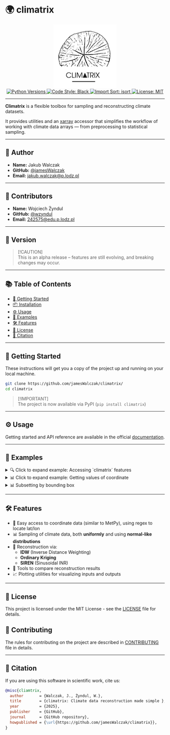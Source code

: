 # 🌍 climatrix

<div align="center">

<img src="https://raw.githubusercontent.com/jamesWalczak/climatrix/0e2a3ab98836642140e50f2e59e314134c61137f/docs/assets/logo.svg" width="200" alt="Climatrix Logo">

<br>

<!-- Badges -->

<a href="https://www.python.org/downloads">
  <img src="https://img.shields.io/badge/-Python_3.12%7C3.13-blue?logo=python&logoColor=white" alt="Python Versions">
</a>
<a href="https://black.readthedocs.io/en/stable/">
  <img src="https://img.shields.io/badge/Code%20Style-Black-black.svg?labelColor=gray" alt="Code Style: Black">
</a>
<a href="https://pycqa.github.io/isort/">
  <img src="https://img.shields.io/badge/%20imports-isort-%231674b1?style=flat&labelColor=ef8336" alt="Import Sort: isort">
</a>
<a href="https://github.com/jamesWalczak/climatrix/blob/main/LICENSE">
  <img src="https://img.shields.io/badge/License-MIT-green.svg?labelColor=gray" alt="License: MIT">
</a>

</div>

______________________________________________________________________

**Climatrix** is a flexible toolbox for sampling and reconstructing climate datasets.

It provides utilities and an [xarray](https://docs.xarray.dev/en/latest/index.html) accessor that simplifies the workflow of working with climate data arrays — from preprocessing to statistical sampling.

______________________________________________________________________

## 👤 Author

- **Name:** Jakub Walczak
- **GitHub:** [@jamesWalczak](https://github.com/jamesWalczak)
- **Email:** jakub.walczak@p.lodz.pl

______________________________________________________________________

## 👥 Contributors

- **Name:** Wojciech Żyndul
- **GitHub:** [@wzyndul](https://github.com/wzyndul)
- **Email:** 242575@edu.p.lodz.pl

______________________________________________________________________

## 📌 Version

> [!CAUTION]\
> This is an alpha release – features are still evolving, and breaking changes may occur.

______________________________________________________________________

## 📚 Table of Contents

- [🚀 Getting Started](#-getting-started)
- [📦 Installation](#-installation)
- [⚙️ Usage](#%EF%B8%8F-usage)
- [🧪 Examples](#-examples)
- [🛠️ Features](#%EF%B8%8F-features)
- [📄 License](#-license)
- [🙏 Citation](#-citation)

______________________________________________________________________

## 🚀 Getting Started

These instructions will get you a copy of the project up and running on your local machine.

```bash
git clone https://github.com/jamesWalczak/climatrix/
cd climatrix
```

> [!IMPORTANT]\
> The project is now available via PyPI (`pip install climatrix`)

______________________________________________________________________

## ⚙️ Usage

Getting started and API reference are available in the official [documentation](https://jameswalczak.github.io/climatrix/latest/).

______________________________________________________________________

## 🧪 Examples

<details>
<summary>🔍 Click to expand example: Accessing `climatrix` features</summary>

```python
import climatrix as cm
import xarray as xr

my_dataset = "/file/to/netcdf.nc
cm_dset = xr.open_dataset(my_dataset).cm
```

</details>

<details>
<summary>📊 Click to expand example: Getting values of coordinate</summary>

```python
import climatrix as cm
import xarray as xr

my_dataset = "/file/to/netcdf.nc"
cm_dset = xr.open_dataset(my_dataset).cm
print("Latitude values: ", cm_dset.latitude)
print("Time values: ", cm_dset.time)
```

</details>

<details>
<summary>📊 Subsetting by bounding box</summary>

```python
import climatrix as cm
import xarray as xr

my_dataset = "/file/to/netcdf.nc"
cm_dset = xr.open_dataset(my_dataset).cm
europe = cm_dset.cm.subset(north=71, south=36, west=-24, east=35)
```

</details>

______________________________________________________________________

## 🛠️ Features

- 🧭 Easy access to coordinate data (similar to MetPy), using regex to locate lat/lon
- 📊 Sampling of climate data, both **uniformly** and using **normal-like distributions**
- 🔁 Reconstruction via:
  - **IDW** (Inverse Distance Weighting)
  - **Ordinary Kriging**
  - **SIREN** (Sinusoidal INR)
- 🧪 Tools to compare reconstruction results
- 📈 Plotting utilities for visualizing inputs and outputs

______________________________________________________________________

## 📄 License

This project is licensed under the MIT License - see the [LICENSE](https://github.com/jamesWalczak/climatrix/blob/main/LICENSE) file for details.

## 👥 Contributing

The rules for contributing on the project are described in [CONTRIBUTING](CONTRIBUTING.md) file in details.

______________________________________________________________________

## 🙏 Citation

If you are using this software in scientific work, cite us:

```bibtex
@misc{cliamtrix,
  author       = {Walczak, J., Żyndul, W.},
  title        = {climatrix: Climate data reconstruction made simple },
  year         = {2025},
  publisher    = {GitHub},
  journal      = {GitHub repository},
  howpublished = {\url{https://github.com/jamesWalczak/climatrix}},
}
```
